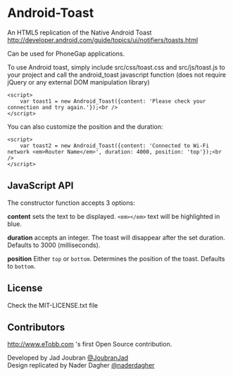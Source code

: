 # Android-Toast

An HTML5 replication of the Native Android Toast http://developer.android.com/guide/topics/ui/notifiers/toasts.html

Can be used for PhoneGap applications.

To use Android toast, simply include src/css/toast.css and src/js/toast.js to your project and call the android_toast javascript function (does not require jQuery or any external DOM manipulation library)

	<script>
		var toast1 = new Android_Toast({content: 'Please check your connection and try again.'});<br />
	</script>

You can also customize the position and the duration:

	<script>
		var toast2 = new Android_Toast({content: 'Connected to Wi-Fi network <em>Router Name</em>', duration: 4000, position: 'top'});<br />
	</script>



## JavaScript API

The constructor function accepts 3 options:

**content** sets the text to be displayed. `<em></em>` text will be highlighted in blue.

**duration** accepts an integer. The toast will disappear after the set duration. Defaults to 3000 (milliseconds).

**position** Either `top` or `bottom`. Determines the position of the toast. Defaults to `bottom`.


## License

Check the MIT-LICENSE.txt file


## Contributors

http://www.eTobb.com 's first Open Source contribution.

Developed by Jad Joubran [@JoubranJad](https://twitter.com/joubranjad)  
Design replicated by Nader Dagher  [@naderdagher](https://twitter.com/naderdagher)